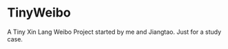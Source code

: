 TinyWeibo
=========

A Tiny Xin Lang Weibo Project started by me and Jiangtao. Just for a study case.

